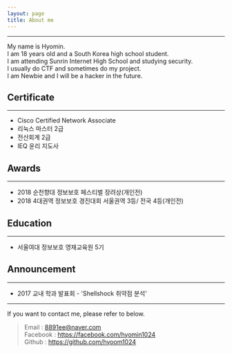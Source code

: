 ```yaml
---
layout: page
title: About me 
---
```

---

My name is Hyomin.  
I am 18 years old and a South Korea high school student.   
I am attending Sunrin Internet High School and studying security.   
I usually do CTF and sometimes do my project.   
I am Newbie and I will be a hacker in the future.   

## Certificate
---
+ Cisco Certified Network Associate 
+ 리눅스 마스터 2급
+ 전산회계 2급
+ IEQ 윤리 지도사 

## Awards
---
+ 2018 순천향대 정보보호 페스티벌 장려상(개인전)
+ 2018 4대권역 정보보호 경진대회 서울권역 3등/ 전국 4등(개인전)

## Education
---
+ 서울여대 정보보호 영재교육원 5기  

## Announcement
---
+ 2017 교내 학과 발표회 - 'Shellshock 취약점 분석'



---
If you want to contact me, please refer to below.

  > Email : <8891ee@naver.com>  
  > Facebook : <https://facebook.com/hyomin1024>  
  > Github : <https://github.com/hyoom1024>  
